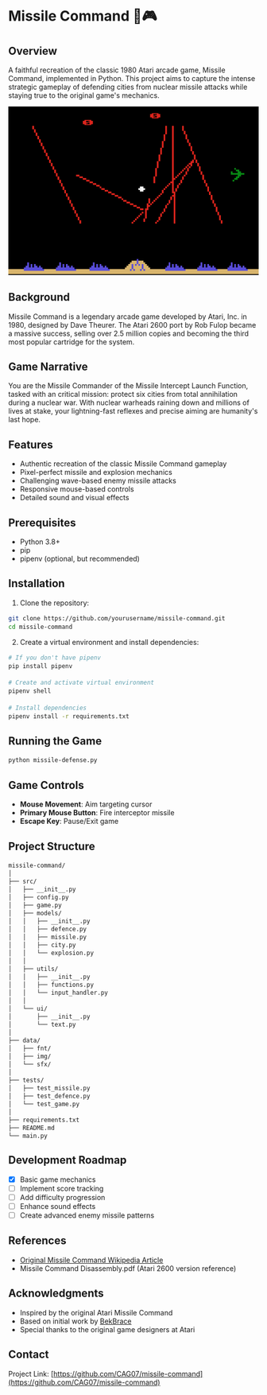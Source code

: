 # Missile Command 🚀🎮

## Overview

A faithful recreation of the classic 1980 Atari arcade game, Missile Command, implemented in Python. This project aims to capture the intense strategic gameplay of defending cities from nuclear missile attacks while staying true to the original game's mechanics.

![Game Screenshot](Missile_Command.png)

## Background

Missile Command is a legendary arcade game developed by Atari, Inc. in 1980, designed by Dave Theurer. The Atari 2600 port by Rob Fulop became a massive success, selling over 2.5 million copies and becoming the third most popular cartridge for the system.

## Game Narrative

You are the Missile Commander of the Missile Intercept Launch Function, tasked with an critical mission: protect six cities from total annihilation during a nuclear war. With nuclear warheads raining down and millions of lives at stake, your lightning-fast reflexes and precise aiming are humanity's last hope.

## Features

- Authentic recreation of the classic Missile Command gameplay
- Pixel-perfect missile and explosion mechanics
- Challenging wave-based enemy missile attacks
- Responsive mouse-based controls
- Detailed sound and visual effects

## Prerequisites

- Python 3.8+
- pip
- pipenv (optional, but recommended)

## Installation

1. Clone the repository:
```bash
git clone https://github.com/yourusername/missile-command.git
cd missile-command
```

2. Create a virtual environment and install dependencies:
```bash
# If you don't have pipenv
pip install pipenv

# Create and activate virtual environment
pipenv shell

# Install dependencies
pipenv install -r requirements.txt
```

## Running the Game

```bash
python missile-defense.py
```

## Game Controls

- **Mouse Movement**: Aim targeting cursor
- **Primary Mouse Button**: Fire interceptor missile
- **Escape Key**: Pause/Exit game

## Project Structure
```
missile-command/
│
├── src/
│   ├── __init__.py
│   ├── config.py
│   ├── game.py
│   ├── models/
│   │   ├── __init__.py
│   │   ├── defence.py
│   │   ├── missile.py
│   │   ├── city.py
│   │   └── explosion.py
│   │
│   ├── utils/
│   │   ├── __init__.py
│   │   ├── functions.py
│   │   └── input_handler.py
│   │
│   └── ui/
│       ├── __init__.py
│       └── text.py
│
├── data/
│   ├── fnt/
│   ├── img/
│   └── sfx/
│
├── tests/
│   ├── test_missile.py
│   ├── test_defence.py
│   └── test_game.py
│
├── requirements.txt
├── README.md
└── main.py
```
## Development Roadmap

- [x] Basic game mechanics
- [ ] Implement score tracking
- [ ] Add difficulty progression
- [ ] Enhance sound effects
- [ ] Create advanced enemy missile patterns

## References

- [Original Missile Command Wikipedia Article](https://en.wikipedia.org/wiki/Missile_Command)
- Missile Command Disassembly.pdf (Atari 2600 version reference)

## Acknowledgments

- Inspired by the original Atari Missile Command
- Based on initial work by [BekBrace](https://github.com/BekBrace)
- Special thanks to the original game designers at Atari

## Contact

Project Link: [https://github.com/CAG07/missile-command](https://github.com/CAG07/missile-command)
